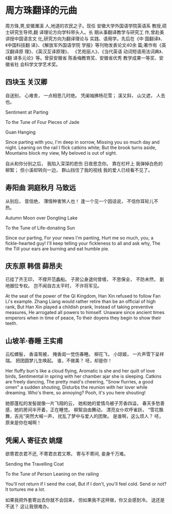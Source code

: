 # 周方珠翻译的元曲

周方珠,男,安徽濉溪 人,地道的农民之子。现任 安徽大学外国语学院英语系 教授,硕士研究生导师,翻 译理论方向学科带头人。长 期从事翻译教学与研究工 作,曾赴美讲授中国语言文 化,研究方向为翻译理论与 实践、语用学。先后在《中 国翻译》、《中国科技翻 译》、《解放军外国语学院 学报》等刊物发表论文40余 篇;著作有《英汉翻译原 理》、《英汉互译原理》、 《艺苑丽人》、《当代英语 动词短语用法词典》、《翻 译多元论》等。曾获安徽省 陈香梅教育奖、安徽省优秀 教学成果一等奖、安徽省社 会科学文学艺术奖。

## 四块玉 关汉卿

自送别，
心难舍，
一点相思几时绝。
凭阑袖拂杨花雪；
溪又斜，
山又遮，
人去也。

Sentiment at Parting

To the Tune of Four Pieces of Jade

Guan Hanging

Since parting with you,
I'm deep in sorrow,
Missing you so much day and night.
Leaning on the rail
I flick catkins white;
But the brook turns aside,
Mountains block my view,
My beloved is out of sight.

自从和你分别之后，
我陷入深深的悲伤
日夜思念你。
靠在栏杆上
我弹掉白色的柳絮；
但小溪却转向一边，
群山挡住了我的视线
我的爱人已经看不见了。


## 寿阳曲 洞庭秋月 马致远

从别后，
音信绝，
薄情种害煞人也！
逢一个见一个因话说，
不信你耳轮儿不热。

Autumn Moon over Dongting Lake

To the Tune of Life-donating Sun

Since our parting,
For your news I'm panting,
Hurt me so much, you, a fickle-hearted guy!
I'll keep telling your fickleness to all and ask why,
The the Till your ears are burning and eat humble pie.

## 庆东原 韩信 薛昂夫

已挂了齐王印，
不撑开范蠡船。
子房公身退何曾缠，
不思保全，
不防未然，
剗地据位专权。
岂不闻自古太平时，
不许将军见。

At the seat of the power of the Qi Kingdom,
Han Xin refused to follow Fan Li's example.
Zhang Liang would rather retire than be an official of high rank, 
But Han Xin played a childish prank, 
Instead of taking preventive measures, 
He arrogated all powers to himself. 
Unaware since ancient times emperors when in time of peace, 
To their doyens they begin to show their teeth.

## 山坡羊·春睡 王实甫

云松螺髻，
香温鸳被，
掩香闺一觉伤春睡。
柳花飞，
小琼姬，
一片声雪下呈祥瑞。
把团圆梦儿生唤起。
谁，不做美？
呸，却是你！

Her fluffy bun's like a cloud flying, 
Aromatic is she and her quilt of love birds, 
Sentimental in spring with her chamber ajar she is sleeping. 
Catkins are freely dancing, 
The pretty maid's cheering, 
"Snow flurries, a good omen" a sudden shouting,
Disturbs the reunion with her lover while dreaming. 
Who's there, so annoying? 
Pooh, it's you here shouting!

她那蓬松的发髻就像一片飞翔的云，
她和她的爱情鸟被子芳香四溢，
春天多愁善感，她的房间半开着，正在睡觉。
柳絮自由舞动，
漂亮女仆欢呼雀跃，
“雪花飘舞，吉兆”突然大喊一声，
扰乱了梦中与爱人的团聚。
是谁啊，这么烦人？
呸，原来是你在喊啊！

## 凭阑人 寄征衣 姚燧

欲寄君衣君不还,
不寄君衣君又寒。
寄与不寄间,
妾身千万难。

Sending the Travelling Coat

To the Tune of Person Leaning on the railing

You'll not return if I send the coat, 
But if I don't, you'll feel cold. 
Send or not? 
It tortures me a lot.

如果我把外套寄出去你就不会回来，
但如果我不这样做，你又会感到冷。
送还是不送？
这让我很难办。